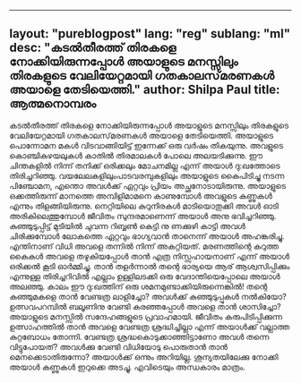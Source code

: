 
---
layout: "pureblogpost"
lang: "reg"
sublang: "ml"
desc: "കടല്‍തീരത്ത്‌ തിരകളെ നോക്കിയിരുന്നപ്പോള്‍ അയാളുടെ മനസ്സിലും തിരകളുടെ വേലിയേറ്റമായി ഗതകാലസ്‌മരണകള്‍ അയാളെ തേടിയെത്തി."
author: Shilpa Paul
title: ആത്മനൊമ്പരം
---
കടല്‍തീരത്ത്‌ തിരകളെ നോക്കിയിരുന്നപ്പോള്‍ അയാളുടെ മനസ്സിലും തിരകളുടെ വേലിയേറ്റമായി ഗതകാലസ്‌മരണകള്‍ അയാളെ തേടിയെത്തി. അയാളുടെ പൊന്നോമന മകള്‍ വിടവാങ്ങിയിട്ട്‌ ഇന്നേക്ക്‌ ഒരു വര്‍ഷം തികയുന്നു. അവളുടെ കൊഞ്ചികുഴയലുകള്‍ കാതില്‍ തിരമാലകള്‍ പോലെ അലയടിക്കുന്നു. ഈ ചിന്തകളില്‍ നിന്ന്‌ തനിക്ക്‌ ഒരിക്കലും മോചനമില്ല എന്ന്‌ അയാള്‍ ദു:ഖത്തോടെ തിരിച്ചറിഞ്ഞു. വയലേലകളിലുംപാടവരമ്പുകളിലും അയാളുടെ കൈപിടിച്ചു നടന്ന പിഞ്ചോമന, എന്തൊ അവള്‍ക്ക്‌ ഏറ്റവും പ്രിയം അച്ഛനോടായിരുന്നു. അയാളുടെ ഒക്കത്തിരുന്ന്‌ മാനത്തെ അമ്പിളിമാമനെ കാണുമ്പോള്‍ അവളുടെ കണ്ണുകള്‍ എന്നും തിളങ്ങിയിരുന്നു. നെറ്റിയിലെ കുറുനിരകള്‍ മാടിയൊതുക്കി അവള്‍ ഓടി അരികിലെത്തുമ്പോള്‍ ജീവിതം സുന്ദരമാണെന്ന്‌ അയാള്‍ അനു ഭവിച്ചറിഞ്ഞു. കുഞ്ഞുടുപ്പിട്ട്‌ മുടിയില്‍ ചുവന്ന റിബ്ബണ്‍ കെട്ടി നു ണക്കുഴി കാട്ടി അവള്‍ ചിരിക്കുമ്പോള്‍ ലോകത്തെ ഏറ്റവും ഭാഗ്യവാന്‍ താനെന്ന്‌ അയാള്‍ അഹങ്കരിച്ചു. എന്തിനാണ്‌ വിധി അവളെ തന്നില്‍ നിന്ന്‌ അകറ്റിയത്‌. മരണത്തിന്റെ കറുത്ത കൈകള്‍ അവളെ തഴുകിയപ്പോള്‍ താന്‍ എത്ര നിസ്സഹായനാണ്‌ എന്ന്‌ അയാള്‍ ഒരിക്കല്‍ കൂടി ഓര്‍മ്മിച്ചു. താന്‍ തളര്‍ന്നാല്‍ തന്റെ ഭാര്യയെ ആര്‌ ആശ്വസിപ്പിക്കും എന്നുള്ള തിരിച്ചറിവില്‍ എല്ലാം ഉള്ളിലടക്കി ഒരു വേദാന്തിയെപ്പോലെ അയാള്‍ അലഞ്ഞു. കാലം ഈ ദു:ഖത്തിന്‌ ഒരു ശമനമുണ്ടാക്കിയിരുന്നെങ്കില്‍! തന്റെ കുഞ്ഞുമകളെ താന്‍ വേണ്ടത്ര ലാളിച്ചോ? അവള്‍ക്ക്‌ കുഞ്ഞുടുപ്പുകള്‍ നല്‍കിയോ? ഉത്സവപറമ്പില്‍ ബലൂണിനു  വേണ്ടി കരഞ്ഞപ്പോള്‍ അവളെ താന്‍ ശാസിച്ചോ? അയാളുടെ മനസ്സില്‍ സന്ദേഹങ്ങളുടെ പ്രവാഹമായി. ജീവിതം കരുപിടിപ്പിക്കുന്ന ഉത്സാഹത്തില്‍ താന്‍ അവളെ വേണ്ടത്ര ശ്രദ്ധിച്ചില്ലാ എന്ന്‌ അയാള്‍ക്ക്‌ വല്ലാത്ത കുറ്റബോധം തോന്നി. വേണ്ടത്ര ശ്രദ്ധകൊടുക്കാഞ്ഞിട്ടാണോ അവള്‍ തന്നെ വിട്ടുപോയത്‌? അവള്‍ക്കു വേണ്ടി വിധിയോടു പൊരുതാന്‍ താന്‍ മെനക്കെടാതിരുന്നോ? അയാള്‍ക്ക്‌ ഒന്നും അറിയില്ല. ശൂന്യതയിലേക്കു നോക്കി അയാള്‍ കണ്ണുകള്‍ ഇറുക്കെ അടച്ചു. എവിടെയും അന്ധകാരം മാത്രം. 

